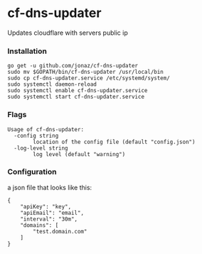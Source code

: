 # cf-dns-updater
Updates cloudflare with servers public ip

### Installation

```
go get -u github.com/jonaz/cf-dns-updater
sudo mv $GOPATH/bin/cf-dns-updater /usr/local/bin
sudo cp cf-dns-updater.service /etc/systemd/system/
sudo systemctl daemon-reload
sudo systemctl enable cf-dns-updater.service
sudo systemctl start cf-dns-updater.service
```

### Flags

```
Usage of cf-dns-updater:
  -config string
    	location of the config file (default "config.json")
  -log-level string
    	log level (default "warning")
```


### Configuration
a json file that looks like this:

```
{
    "apiKey": "key",
    "apiEmail": "email",
    "interval": "30m",
    "domains": [
        "test.domain.com"
    ]
}

```
